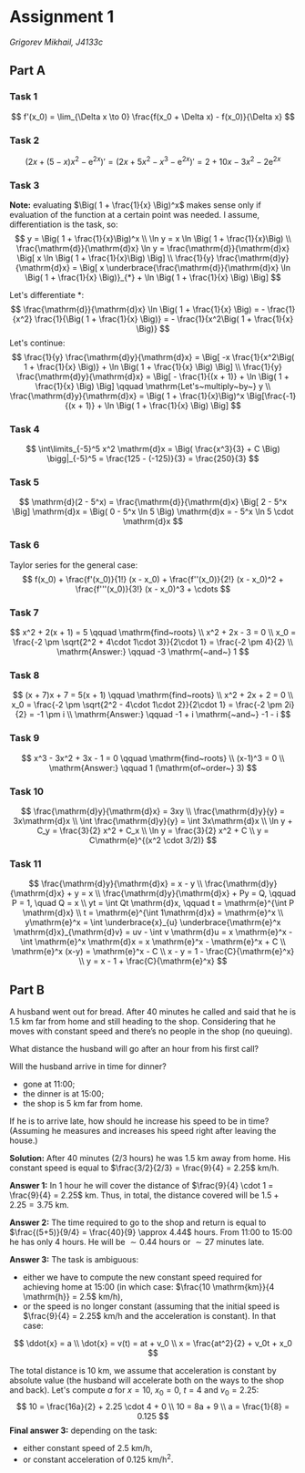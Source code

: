 # Assignment 1
*Grigorev Mikhail, J4133c*

## Part A

### Task 1

$$
f'(x_0) = \lim_{\Delta x \to 0} \frac{f(x_0 + \Delta x) - f(x_0)}{\Delta x}
$$



### Task 2

$$
\Big( 2x + (5-x) x^2 - \mathrm{e}^{2x} \Big)' = \Big( 2x + 5x^2 - x^3 - \mathrm{e}^{2x} \Big)' = 2 + 10x - 3x^2 - 2\mathrm{e}^{2x}
$$



### Task 3

**Note:** evaluating $\Big( 1 + \frac{1}{x} \Big)^x$ makes sense only if evaluation of the function at a certain point was needed. I assume, differentiation is the task, so:
$$
y = \Big( 1 + \frac{1}{x}\Big)^x \\
\ln y = x \ln \Big( 1 + \frac{1}{x}\Big) \\
\frac{\mathrm{d}}{\mathrm{d}x} \ln y = \frac{\mathrm{d}}{\mathrm{d}x} \Big[ x \ln \Big( 1 + \frac{1}{x}\Big) \Big] \\
\frac{1}{y} \frac{\mathrm{d}y}{\mathrm{d}x} = \Big[ x \underbrace{\frac{\mathrm{d}}{\mathrm{d}x} \ln \Big( 1 + \frac{1}{x} \Big)}_{*} + \ln \Big( 1 + \frac{1}{x} \Big) \Big]
$$

Let's differentiate $*$:
$$
\frac{\mathrm{d}}{\mathrm{d}x} \ln \Big( 1 + \frac{1}{x} \Big) = - \frac{1}{x^2} \frac{1}{\Big( 1 + \frac{1}{x} \Big)} = - \frac{1}{x^2\Big( 1 + \frac{1}{x} \Big)}
$$
Let's continue:
$$
\frac{1}{y} \frac{\mathrm{d}y}{\mathrm{d}x} = \Big[ -x \frac{1}{x^2\Big( 1 + \frac{1}{x} \Big)} + \ln \Big( 1 + \frac{1}{x} \Big) \Big] \\
\frac{1}{y} \frac{\mathrm{d}y}{\mathrm{d}x} = \Big[ - \frac{1}{(x + 1)} + \ln \Big( 1 + \frac{1}{x} \Big) \Big] \qquad \mathrm{Let's~multiply~by~} y \\
\frac{\mathrm{d}y}{\mathrm{d}x} = \Big( 1 + \frac{1}{x}\Big)^x \Big[\frac{-1}{(x + 1)} + \ln \Big( 1 + \frac{1}{x} \Big) \Big]
$$


### Task 4

$$
\int\limits_{-5}^5 x^2 \mathrm{d}x = \Big( \frac{x^3}{3} + C \Big) \bigg|_{-5}^5 = \frac{125 - (-125)}{3} = \frac{250}{3}
$$



### Task 5

$$
\mathrm{d}(2 - 5^x) = \frac{\mathrm{d}}{\mathrm{d}x} \Big[ 2 - 5^x \Big] \mathrm{d}x = \Big( 0 - 5^x \ln 5 \Big) \mathrm{d}x = - 5^x \ln 5 \cdot \mathrm{d}x
$$



### Task 6

Taylor series for the general case:
$$
f(x_0) + \frac{f'(x_0)}{1!} (x - x_0) + \frac{f''(x_0)}{2!} (x - x_0)^2 + \frac{f'''(x_0)}{3!} (x - x_0)^3 + \cdots
$$


### Task 7

$$
x^2 + 2(x + 1) = 5 \qquad \mathrm{find~roots} \\
x^2 + 2x - 3 = 0 \\
x_0 = \frac{-2 \pm \sqrt{2^2 + 4\cdot 1\cdot 3}}{2\cdot 1} = \frac{-2 \pm 4}{2} \\
\mathrm{Answer:} \qquad -3 \mathrm{~and~} 1
$$



### Task 8

$$
(x + 7)x + 7 = 5(x + 1) \qquad \mathrm{find~roots} \\
x^2 + 2x + 2 = 0 \\
x_0 = \frac{-2 \pm \sqrt{2^2 - 4\cdot 1\cdot 2}}{2\cdot 1} = \frac{-2 \pm 2i}{2} = -1 \pm i \\
\mathrm{Answer:} \qquad -1 + i \mathrm{~and~} -1 - i
$$



### Task 9

$$
x^3 - 3x^2 + 3x - 1 = 0 \qquad \mathrm{find~roots} \\
(x-1)^3 = 0 \\
\mathrm{Answer:} \qquad 1 (\mathrm{of~order~} 3)
$$



### Task 10

$$
\frac{\mathrm{d}y}{\mathrm{d}x} = 3xy \\
\frac{\mathrm{d}y}{y} = 3x\mathrm{d}x \\
\int \frac{\mathrm{d}y}{y} = \int 3x\mathrm{d}x \\
\ln y + C_y = \frac{3}{2} x^2 + C_x \\
\ln y = \frac{3}{2} x^2 + C \\
y = C\mathrm{e}^{(x^2 \cdot 3/2)}
$$



### Task 11

$$
\frac{\mathrm{d}y}{\mathrm{d}x} = x - y \\
\frac{\mathrm{d}y}{\mathrm{d}x} + y = x \\
\frac{\mathrm{d}y}{\mathrm{d}x} + Py = Q, \qquad P = 1, \quad Q = x \\
yt = \int Qt \mathrm{d}x, \qquad t = \mathrm{e}^{\int P \mathrm{d}x} \\
t = \mathrm{e}^{\int 1\mathrm{d}x} = \mathrm{e}^x \\
y\mathrm{e}^x = \int \underbrace{x}_{u} \underbrace{\mathrm{e}^x \mathrm{d}x}_{\mathrm{d}v} = uv - \int v \mathrm{d}u = x \mathrm{e}^x - \int \mathrm{e}^x \mathrm{d}x = x \mathrm{e}^x - \mathrm{e}^x + C \\
\mathrm{e}^x (x-y) = \mathrm{e}^x - C \\
x - y = 1 - \frac{C}{\mathrm{e}^x} \\
y = x - 1 + \frac{C}{\mathrm{e}^x}
$$



## Part B

A husband went out for bread. After 40 minutes he called and said that he is 1.5 km far from home and still heading to the shop. Considering that he moves with constant speed and there’s no people in the shop (no queuing). 

What distance the husband will go after an hour from his first call?

Will the husband arrive in time for dinner?

- gone at 11:00;
- the dinner is at 15:00;
- the shop is 5 km far from home.

If he is to arrive late, how should he increase his speed to be in time? (Assuming he measures and increases his speed right after leaving the house.)

**Solution:** After $40$ minutes ($2/3$ hours) he was $1.5$ km away from home. His constant speed is equal to $\frac{3/2}{2/3} = \frac{9}{4} = 2.25$ km/h.

**Answer 1:** In 1 hour he will cover the distance of $\frac{9}{4} \cdot 1 = \frac{9}{4} = 2.25$ km. Thus, in total, the distance covered will be $1.5 + 2.25 = 3.75$ km.

**Answer 2:** The time required to go to the shop and return is equal to $\frac{(5+5)}{9/4} = \frac{40}{9} \approx 4.44$ hours. From 11:00 to 15:00 he has only $4$ hours. He will be $\sim 0.44$ hours or $\sim 27$ minutes late.

**Answer 3:** The task is ambiguous:

- either we have to compute the new constant speed required for achieving home at 15:00 (in which case: $\frac{10 \mathrm{km}}{4 \mathrm{h}} = 2.5$ km/h),
- or the speed is no longer constant (assuming that the initial speed is $\frac{9}{4} = 2.25$ km/h and the acceleration is constant). In that case:

$$
\ddot{x} = a \\
\dot{x} = v(t) = at + v_0 \\
x = \frac{at^2}{2} + v_0t + x_0
$$

The total distance is $10$ km, we assume that acceleration is constant by absolute value (the husband will accelerate both on the ways to the shop and back). Let's compute $a$ for $x=10$, $x_0 = 0$, $t = 4$ and $v_0 = 2.25$:
$$
10 = \frac{16a}{2} + 2.25 \cdot 4 + 0 \\
10 = 8a + 9 \\
a = \frac{1}{8} = 0.125
$$
**Final answer 3:** depending on the task:

- either constant speed of $2.5$ km/h,
- or constant acceleration of $0.125$ km/h$^2$.
